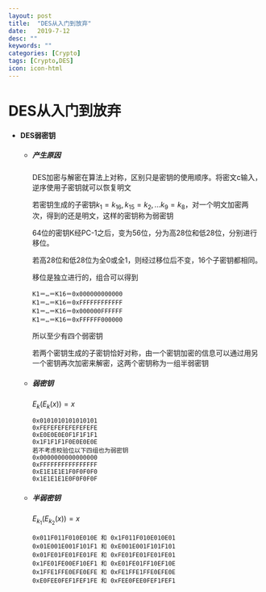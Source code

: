 ```yaml
---
layout: post
title:  "DES从入门到放弃"
date:   2019-7-12
desc: ""
keywords: ""
categories: [Crypto]
tags: [Crypto,DES]
icon: icon-html
---
```


# DES从入门到放弃

* #### DES弱密钥

  * ##### 产生原因

    DES加密与解密在算法上对称，区别只是密钥的使用顺序。将密文c输入，逆序使用子密钥就可以恢复明文

    若密钥生成的子密钥$k_1=k_{16},k_{15}=k_2,...k_9=k_8$，对一个明文加密两次，得到的还是明文，这样的密钥称为弱密钥

    64位的密钥K经PC-1之后，变为56位，分为高28位和低28位，分别进行移位。 

    若高28位和低28位为全0或全1，则经过移位后不变，16个子密钥都相同。

    移位是独立进行的，组合可以得到

    ```
    K1＝…＝K16＝0x000000000000
    K1＝…＝K16＝0xFFFFFFFFFFFF
    K1＝…＝K16＝0x000000FFFFFF
    K1＝…＝K16＝0xFFFFFF000000
    ```

    所以至少有四个弱密钥

    

    若两个密钥生成的子密钥恰好对称，由一个密钥加密的信息可以通过用另一个密钥再次加密来解密，这两个密钥称为一组半弱密钥

  * ##### 弱密钥

    $E_k(E_{k}(x))=x$

    ```
    0x0101010101010101
    0xFEFEFEFEFEFEFEFE
    0xE0E0E0E0F1F1F1F1
    0x1F1F1F1F0E0E0E0E
    若不考虑校验位以下四组也为弱密钥
    0x0000000000000000
    0xFFFFFFFFFFFFFFFF
    0xE1E1E1E1F0F0F0F0
    0x1E1E1E1E0F0F0F0F
    ```

  * ##### 半弱密钥

    $E_{k_1}(E_{k_2}(x))=x$

    ```
    0x011F011F010E010E 和 0x1F011F010E010E01
    0x01E001E001F101F1 和 0xE001E001F101F101
    0x01FE01FE01FE01FE 和 0xFE01FE01FE01FE01
    0x1FE01FE00EF10EF1 和 0xE01FE01FF10EF10E
    0x1FFE1FFE0EFE0EFE 和 0xFE1FFE1FFE0EFE0E
    0xE0FEE0FEF1FEF1FE 和 0xFEE0FEE0FEF1FEF1
    ```

    

 

 

 

 

 